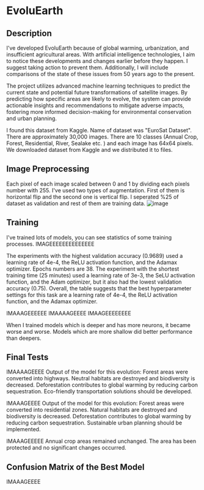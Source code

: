 # EvoluEarth

## Description
I've developed EvoluEarth because of global warming, urbanization, and insufficient agricultural areas. With artificial intelligence technologies, I aim to notice these developments and changes earlier before they happen. I suggest taking action to prevent them. Additionally, I will include comparisons of the state of these issues from 50 years ago to the present.

The project utilizes advanced machine learning techniques to predict the current state and potential future transformations of satellite images. By predicting how specific areas are likely to evolve, the system can provide actionable insights and recommendations to mitigate adverse impacts, fostering more informed decision-making for environmental conservation and urban planning.

I found this dataset from Kaggle. Name of dataset was "EuroSat Dataset". There are approximately 30,000 images. There are 10 classes (Annual Crop, Forest, Residential, River, Sealake etc. ) and each image has 64x64 pixels. We downloaded dataset from Kaggle and we distributed it to files.

## Image Preprocessing
Each pixel of each image scaled between 0 and 1 by dividing each pixels number with 255. I've used two types of augmentation. First of them is horizontal flip and the second one is vertical flip. I seperated %25 of dataset as validation and rest of them are training data.
![image](https://github.com/denizbilgin/EvoluEarth/imgs/augmented_images.png)

## Training
I've trained lots of models, you can see statistics of some training processes.
IMAGEEEEEEEEEEEEEE

The experiments with the highest validation accuracy (0.9689) used a learning rate of 4e-4, the ReLU activation function, and the Adamax optimizer. Epochs numbers are 38.
The experiment with the shortest training time (25 minutes) used a learning rate of 3e-3, the SeLU activation function, and the Adam optimizer, but it also had the lowest validation accuracy (0.75).
Overall, the table suggests that the best hyperparameter settings for this task are a learning rate of 4e-4, the ReLU activation function, and the Adamax optimizer.

IMAAAGEEEEEE
IMAAAAGEEEE
IMAAGEEEEEEEE

When I trained models which is deeper and has more neurons, it became worse and worse. Models which are more shallow did better performance than deepers.

## Final Tests
IMAAAAGEEEE
Output of the model for this evolution:
Forest areas were converted into highways.
Neutral habitats are destroyed and biodiversity is decreased.
Deforestation contributes to global warming by reducing carbon sequestration.
Eco-friendly transportation solutions should be developed.

IMAAAGEEEE
Output of the model for this evolution:
Forest areas were converted into residential zones.
Natural habitats are destroyed and biodiversity is decreased.
Deforestation contributes to global warming by reducing carbon sequestration.
Sustainable urban planning should be implemented.

IMAAAGEEEEE
Annual crop areas remained unchanged. The area has been protected and no significant changes occurred.

## Confusion Matrix of the Best Model
IMAAAGEEEE
